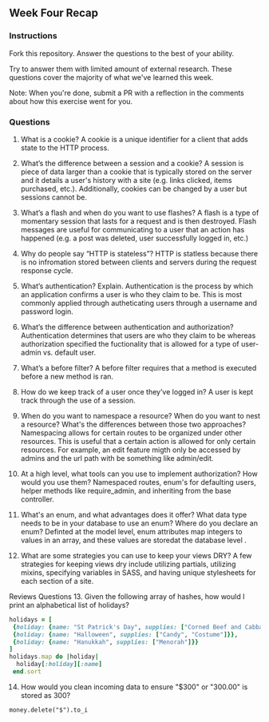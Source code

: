 ## Week Four Recap

### Instructions
Fork this repository. Answer the questions to the best of your ability.

Try to answer them with limited amount of external research. These questions cover the majority of what we've learned this week.

Note: When you're done, submit a PR with a reflection in the comments about how this exercise went for you.

### Questions

1. What is a cookie?
A cookie is a unique identifier for a client that adds state to the HTTP process.

2. What’s the difference between a session and a cookie?
A session is piece of data larger than a cookie that is typically stored on the server and it details a user's history with a site (e.g. links clicked, items purchased, etc.). Additionally, cookies can be changed by a user but sessions cannot be.

3. What’s a flash and when do you want to use flashes?
A flash is a type of momentary session that lasts for a request and is then destroyed. Flash messages are useful for communicating to a user that an action has happened (e.g. a post was deleted, user successfully logged in, etc.)

4. Why do people say “HTTP is stateless”?
HTTP is statless because there is no infromation stored between clients and servers during the request response cycle.

5. What’s authentication? Explain.
Authentication is the process by which an application confirms a user is who they claim to be. This is most commonly applied through autheticating users through a username and password login.

6. What’s the difference between authentication and authorization?
Authentication determines that users are who they claim to be whereas authorization specified the fuctionality that is allowed for a type of user- admin vs. default user.

7. What’s a before filter?
A before filter requires that a method is executed before a new method is ran.

8. How do we keep track of a user once they’ve logged in?
A user is kept track through the use of a session.

9. When do you want to namespace a resource? When do you want to nest a resource? What's the differences between those two approaches?
Namespacing allows for certain routes to be organized under other resources. This is useful that a certain action is allowed for only certain resources. For example, an edit feature migth only be accessed by admins and the url path with be something like admin/edit.

10. At a high level, what tools can you use to implement authorization? How would you use them?
Namespaced routes, enum's for defaulting users, helper methods like require_admin, and inheriting from the base controller. 

11. What's an enum, and what advantages does it offer? What data type needs to be in your database to use an enum? Where do you declare an enum?
Definted at the model level, enum attributes map integers to values in an array, and these values are storedat the database level . 

12. What are some strategies you can use to keep your views DRY?
A few strategies for keeping views dry include utilizing partials, utilizing mixins, specifying variables in SASS, and having unique stylesheets for each section of a site. 

Reviews Questions 
13. Given the following array of hashes, how would I print an alphabetical list of holidays?
```ruby
holidays = [
 {holiday: {name: "St Patrick's Day", supplies: ["Corned Beef and Cabbage"]}},
 {holiday: {name: "Halloween", supplies: ["Candy", "Costume"]}},
 {holiday: {name: "Hanukkah", supplies: ["Menorah"]}}
]
holidays.map do |holiday|
  holiday[:holiday][:name]
 end.sort

```  
14. How would you clean incoming data to ensure "$300" or "300.00" is stored as 300? 
```
money.delete("$").to_i

```
